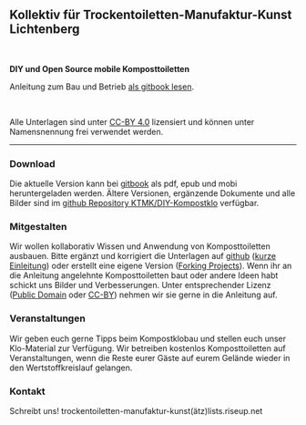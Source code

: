 ## Kollektiv für Trockentoiletten-Manufaktur-Kunst Lichtenberg
<br>

**DIY und Open Source mobile Komposttoiletten**

Anleitung zum Bau und Betrieb [als gitbook lesen](https://k-t-m-k.gitbooks.io/diy-kompostklo/content/).

<br>

Alle Unterlagen sind unter [CC-BY 4.0](https://creativecommons.org/licenses/by/4.0/) lizensiert und können unter Namensnennung frei verwendet werden.

---

### Download

Die aktuelle Version kann bei [gitbook](https://www.gitbook.com/book/k-t-m-k/diy-kompostklo/details) als pdf, epub und mobi heruntergeladen werden. Ältere Versionen, ergänzende Dokumente und alle Bilder sind im [github Repository KTMK/DIY-Kompostklo](https://github.com/k-t-m-k/DIY-Kompostklo) verfügbar.

### Mitgestalten

Wir wollen kollaborativ Wissen und Anwendung von Komposttoiletten ausbauen. Bitte ergänzt und korrigiert die Unterlagen auf [github](https://github.com/k-t-m-k/DIY-Kompostklo) ([kurze Einleitung](https://guides.github.com/activities/hello-world/)) oder erstellt eine eigene Version ([Forking Projects](https://guides.github.com/activities/forking/)). Wenn ihr an die Anleitung angelehnte Komposttoiletten baut oder andere Ideen habt schickt uns Bilder und Verbesserungen. Unter entsprechender Lizenz ([Public Domain](https://creativecommons.org/publicdomain/zero/1.0/) oder [CC-BY](https://creativecommons.org/licenses/by/4.0/)) nehmen wir sie gerne in die Anleitung auf.

### Veranstaltungen

Wir geben euch gerne Tipps beim Kompostklobau und stellen euch unser Klo-Material zur Verfügung. Wir betreiben kostenlos Komposttoiletten auf Veranstaltungen, wenn die Reste eurer Gäste auf eurem Gelände wieder in den Wertstoffkreislauf gelangen.

### Kontakt
Schreibt uns! trockentoiletten-manufaktur-kunst(ätz)lists.riseup.net

